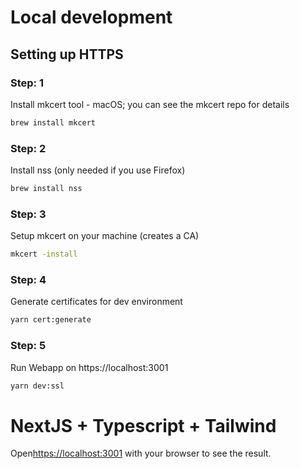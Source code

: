 # Local development

## Setting up HTTPS
### Step: 1
Install mkcert tool - macOS; you can see the mkcert repo for details
```bash
brew install mkcert
```

### Step: 2
Install nss (only needed if you use Firefox)
```bash
brew install nss
```

### Step: 3
Setup mkcert on your machine (creates a CA)
```bash
mkcert -install
```

### Step: 4
Generate certificates for dev environment
```bash
yarn cert:generate
```

### Step: 5
Run Webapp on https://localhost:3001
```bash
yarn dev:ssl
```


# NextJS + Typescript + Tailwind

Open[https://localhost:3001](https://localhost:3001) with your browser to see the result.

